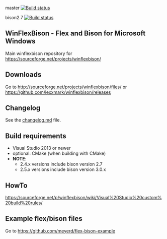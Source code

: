 master [![Build status](https://ci.appveyor.com/api/projects/status/58lcjnr0mb9uc8c8/branch/master?svg=true)](https://ci.appveyor.com/project/lexxmark/winflexbison/branch/master)

bison2.7 [![Build status](https://ci.appveyor.com/api/projects/status/58lcjnr0mb9uc8c8/branch/bison2.7?svg=true)](https://ci.appveyor.com/project/lexxmark/winflexbison/branch/bison2.7)

## WinFlexBison - Flex and Bison for Microsoft Windows

Main winflexbison repository for https://sourceforge.net/projects/winflexbison/

## Downloads
Go to http://sourceforge.net/projects/winflexbison/files/ or https://github.com/lexxmark/winflexbison/releases

## Changelog
See the [changelog.md](changelog.md) file.

## Build requirements
  * Visual Studio 2013 or newer
  * optional: CMake (when building with CMake)
  * **NOTE**:
    * 2.4.x versions include bison version 2.7
    * 2.5.x versions include bison version 3.0.x

## HowTo
https://sourceforge.net/p/winflexbison/wiki/Visual%20Studio%20custom%20build%20rules/

## Example flex/bison files
Go to https://github.com/meyerd/flex-bison-example
